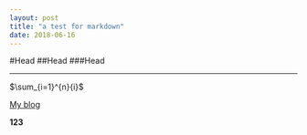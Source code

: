 ```yaml
---
layout: post
title: "a test for markdown"
date: 2018-06-16
---
```


#Head
##Head
###Head

-------

$\sum_{i=1}^{n}{i}$

[My blog](https://mrazer.github.io)

**123**